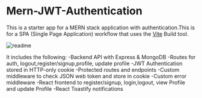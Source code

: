 # Mern-JWT-Authentication
This is a starter app for a MERN stack application with authentication.This is for a SPA (Single Page Application) workflow that uses the [Vite](https://vitejs.dev/guide/) Build tool.

![readme](https://github.com/Vysint/Mern-JWT-Authentication/assets/109030133/5ed06d8c-80e3-4b34-9da9-3a4f34e449de)

It includes the following:
-Backend API with Express & MongoDB
-Routes for auth, logout,register/signup,profile, update profile
-JWT Authentication stored in HTTP-only cookie
-Protected routes and endpoints
-Custom middleware to check JSON web token and store in cookie
-Custom error middleware
-React frontend to register/signup, login,logout, view Profile and update Profile
-React Toastify notifications
